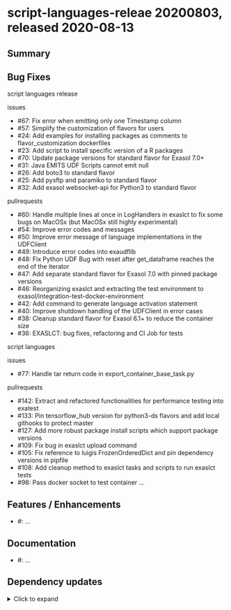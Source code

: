 # script-languages-releae 20200803, released 2020-08-13
 
## Summary
<Add here any release-specific additional information that is not included into sections below.>
 
## Bug Fixes
 
script languages release

issues

* #67: Fix error when emitting only one Timestamp column
* #57: Simplify the customization of flavors for users
* #24: Add examples for installing packages as comments to flavor_customization dockerfiles
* #23: Add script to install specific version of a R packages
* #70: Update package versions for standard flavor for Exasol 7.0+
* #31: Java EMITS UDF Scripts cannot emit null 
* #26: Add boto3 to standard flavor 
* #25: Add pysftp and paramiko to standard flavor
* #32: Add exasol websocket-api for Python3 to standard flavor

pullrequests

* #60: Handle multiple lines at once in LogHandlers in exaslct to fix some bugs on MacOSx (but MacOSx still highly experimental)
* #54: Improve error codes and messages
* #50: Improve error message of language implementations in the UDFClient
* #49: Introduce error codes into exaudflib
* #48: Fix Python UDF Bug with reset after get_dataframe reaches the end of the iterator
* #47: Add separate standard flavor for Exasol 7.0 with pinned package versions
* #46: Reorganizing exaslct and extracting the test environment to exasol/integration-test-docker-environment
* #42: Add command to generate language activation statement
* #40: Improve shutdown handling of the UDFClient in error cases
* #38: Cleanup standard flavor for Exasol 6.1+ to reduce the container size
* #36: EXASLCT: bug fixes, refactoring and CI Job for tests

script languages

issues

* #77: Handle tar return code in export_container_base_task.py

pullrequests

* #142: Extract and refactored functionalities for performance testing into exatest 
* #133: Pin tensorflow_hub version for python3-ds flavors and add local githooks to protect master
* #127: Add more robust package install scripts which support package versions
* #109: Fix bug in exaslct upload command
* #105: Fix reference to luigis FrozenOrderedDict and pin dependency versions in pipfile
* #108: Add cleanup method to exaslct tasks and scripts to run exaslct tests
* #98: Pass docker socket to test container
...
 
## Features / Enhancements
 
* #<GitHub issue number>: <issue comment>
...
 
## Documentation
 
* #<GitHub issue number>: <issue comment>
...
 
## Dependency updates
 
<details>
  <summary>Click to expand</summary>
 
* Added `<dependency groupId>:<dependency artifactId>:<version>`
* Updated `<dependency groupId>:<dependency artifactId>` from <old version> to <new version>
* Removed `<dependency groupId>:<dependency artifactId>`
</details>
